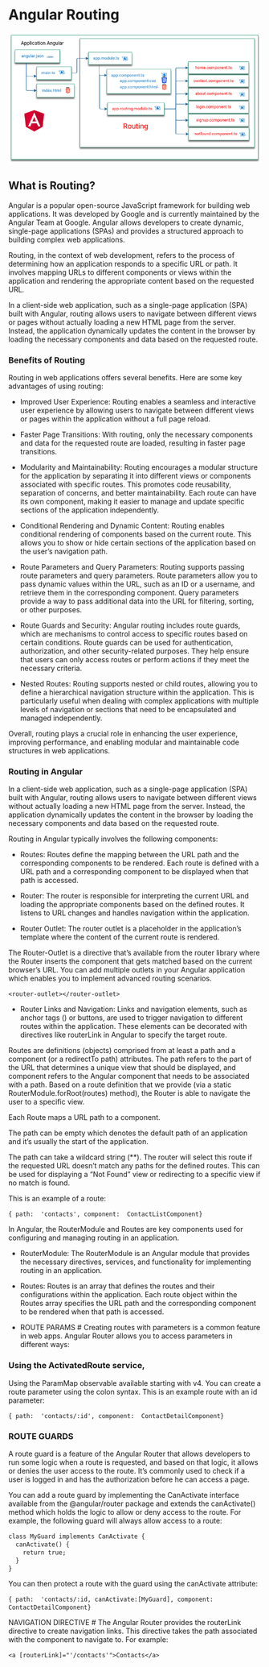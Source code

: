 # Angular Routing

<img src="/images/ngrouting.png"/>

## What is Routing?
Angular is a popular open-source JavaScript framework for building web applications. It was developed by Google and is currently maintained by the Angular Team at Google. Angular allows developers to create dynamic, single-page applications (SPAs) and provides a structured approach to building complex web applications.


Routing, in the context of web development, refers to the process of determining how an application responds to a specific URL or path. It involves mapping URLs to different components or views within the application and rendering the appropriate content based on the requested URL.

In a client-side web application, such as a single-page application (SPA) built with Angular, routing allows users to navigate between different views or pages without actually loading a new HTML page from the server. Instead, the application dynamically updates the content in the browser by loading the necessary components and data based on the requested route.

### Benefits of Routing

Routing in web applications offers several benefits. Here are some key advantages of using routing:

- Improved User Experience: Routing enables a seamless and interactive user experience by allowing users to navigate between different views or pages within the application without a full page reload.

- Faster Page Transitions: With routing, only the necessary components and data for the requested route are loaded, resulting in faster page transitions.

- Modularity and Maintainability: Routing encourages a modular structure for the application by separating it into different views or components associated with specific routes. This promotes code reusability, separation of concerns, and better maintainability. Each route can have its own component, making it easier to manage and update specific sections of the application independently.

- Conditional Rendering and Dynamic Content: Routing enables conditional rendering of components based on the current route. This allows you to show or hide certain sections of the application based on the user’s navigation path.

- Route Parameters and Query Parameters: Routing supports passing route parameters and query parameters. Route parameters allow you to pass dynamic values within the URL, such as an ID or a username, and retrieve them in the corresponding component. Query parameters provide a way to pass additional data into the URL for filtering, sorting, or other purposes.

- Route Guards and Security: Angular routing includes route guards, which are mechanisms to control access to specific routes based on certain conditions. Route guards can be used for authentication, authorization, and other security-related purposes. They help ensure that users can only access routes or perform actions if they meet the necessary criteria.

- Nested Routes: Routing supports nested or child routes, allowing you to define a hierarchical navigation structure within the application. This is particularly useful when dealing with complex applications with multiple levels of navigation or sections that need to be encapsulated and managed independently.

Overall, routing plays a crucial role in enhancing the user experience, improving performance, and enabling modular and maintainable code structures in web applications.


### Routing in Angular
In a client-side web application, such as a single-page application (SPA) built with Angular, routing allows users to navigate between different views without actually loading a new HTML page from the server. Instead, the application dynamically updates the content in the browser by loading the necessary components and data based on the requested route.

Routing in Angular typically involves the following components:

- Routes: Routes define the mapping between the URL path and the corresponding components to be rendered. Each route is defined with a URL path and a corresponding component to be displayed when that path is accessed.

- Router: The router is responsible for interpreting the current URL and loading the appropriate components based on the defined routes. It listens to URL changes and handles navigation within the application.

- Router Outlet: The router outlet is a placeholder in the application’s template where the content of the current route is rendered.


The Router-Outlet is a directive that’s available from the router library where the Router inserts the component that gets matched based on the current browser’s URL. You can add multiple outlets in your Angular application which enables you to implement advanced routing scenarios.

```
<router-outlet></router-outlet>
```


- Router Links and Navigation: Links and navigation elements, such as anchor tags (<a>) or buttons, are used to trigger navigation to different routes within the application. These elements can be decorated with directives like routerLink in Angular to specify the target route.


Routes are definitions (objects) comprised from at least a path and a component (or a redirectTo path) attributes. The path refers to the part of the URL that determines a unique view that should be displayed, and component refers to the Angular component that needs to be associated with a path. Based on a route definition that we provide (via a static RouterModule.forRoot(routes) method), the Router is able to navigate the user to a specific view.

Each Route maps a URL path to a component.

The path can be empty which denotes the default path of an application and it’s usually the start of the application.

The path can take a wildcard string (**). The router will select this route if the requested URL doesn’t match any paths for the defined routes. This can be used for displaying a “Not Found” view or redirecting to a specific view if no match is found.

This is an example of a route:
```
{ path:  'contacts', component:  ContactListComponent}

```

In Angular, the RouterModule and Routes are key components used for configuring and managing routing in an application.

- RouterModule:
The RouterModule is an Angular module that provides the necessary directives, services, and functionality for implementing routing in an application.

- Routes:
Routes is an array that defines the routes and their configurations within the application. Each route object within the Routes array specifies the URL path and the corresponding component to be rendered when that path is accessed.


- ROUTE PARAMS #
Creating routes with parameters is a common feature in web apps. Angular Router allows you to access parameters in different ways:

### Using the ActivatedRoute service,
Using the ParamMap observable available starting with v4.
You can create a route parameter using the colon syntax. This is an example route with an id parameter:

```
{ path:  'contacts/:id', component:  ContactDetailComponent}
```


### ROUTE GUARDS #
A route guard is a feature of the Angular Router that allows developers to run some logic when a route is requested, and based on that logic, it allows or denies the user access to the route. It’s commonly used to check if a user is logged in and has the authorization before he can access a page.

You can add a route guard by implementing the CanActivate interface available from the @angular/router package and extends the canActivate() method which holds the logic to allow or deny access to the route. For example, the following guard will always allow access to a route:

```
class MyGuard implements CanActivate {
  canActivate() {
    return true;
  }
}
```
You can then protect a route with the guard using the canActivate attribute:


```
{ path:  'contacts/:id, canActivate:[MyGuard], component:  ContactDetailComponent}
```
NAVIGATION DIRECTIVE #
The Angular Router provides the routerLink directive to create navigation links. This directive takes the path associated with the component to navigate to. For example:

```
<a [routerLink]="'/contacts'">Contacts</a>
```